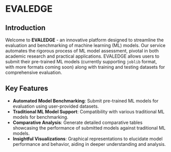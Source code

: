 # EVALEDGE

## Introduction

Welcome to **EVALEDGE** - an innovative platform designed to streamline the evaluation and benchmarking of machine learning (ML) models. Our service automates the rigorous process of ML model assessment, pivotal in both academic research and practical applications. EVALEDGE allows users to submit their pre-trained ML models (currently supporting `joblib` format, with more formats coming soon) along with training and testing datasets for comprehensive evaluation.

## Key Features

- **Automated Model Benchmarking**: Submit pre-trained ML models for evaluation using user-provided datasets.
- **Traditional ML Model Support**: Compatibility with various traditional ML models for benchmarking.
- **Comparative Analysis**: Generate detailed comparative tables showcasing the performance of submitted models against traditional ML models.
- **Insightful Visualizations**: Graphical representations to elucidate model performance and behavior, aiding in deeper understanding and analysis.